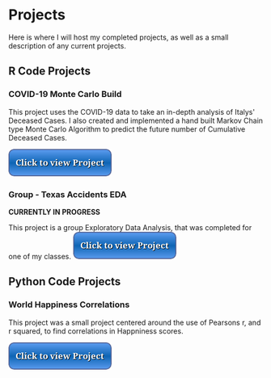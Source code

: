 # Projects
Here is where I will host my completed projects, as well as a small description of any current projects.

## R Code Projects

### COVID-19 Monte Carlo Build
This project uses the COVID-19 data to take an in-depth analysis of Italys' Deceased Cases. I also created and implemented a hand built Markov Chain type Monte Carlo Algorithm to predict the future number of Cumulative Deceased Cases.

[![button](button2.png)](covid.html)

### Group - Texas Accidents EDA
**CURRENTLY IN PROGRESS**

This project is a group Exploratory Data Analysis, that was completed for one of my classes.
[![button](button2.png)](accidents.html) 

## Python Code Projects

### World Happiness Correlations
This project was a small project centered around the use of Pearsons r, and r squared, to find correlations in Happniness scores.

[![button](button2.png)](happiness.ipynd)


